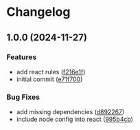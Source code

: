 # Changelog

## 1.0.0 (2024-11-27)


### Features

* add react rules ([f216e1f](https://github.com/mayconfsousa/eslint-config-nebula/commit/f216e1f067f8a986881a7e4ac732c1d7e094c45d))
* initial commit ([e71f700](https://github.com/mayconfsousa/eslint-config-nebula/commit/e71f7001d0dbc91a7ac0480118445970ae6cc8dd))


### Bug Fixes

* add missing dependencies ([d892267](https://github.com/mayconfsousa/eslint-config-nebula/commit/d892267acda563336af687b9bc1283955bc470c6))
* include node config into react ([995b4cb](https://github.com/mayconfsousa/eslint-config-nebula/commit/995b4cb2bf104a604b5463ca4ddb2124f37db444))
